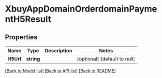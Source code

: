 # XbuyAppDomainOrderdomainPaymentH5Result

## Properties
Name | Type | Description | Notes
------------ | ------------- | ------------- | -------------
**H5Url** | **string** |  | [optional] [default to null]

[[Back to Model list]](../README.md#documentation-for-models) [[Back to API list]](../README.md#documentation-for-api-endpoints) [[Back to README]](../README.md)

